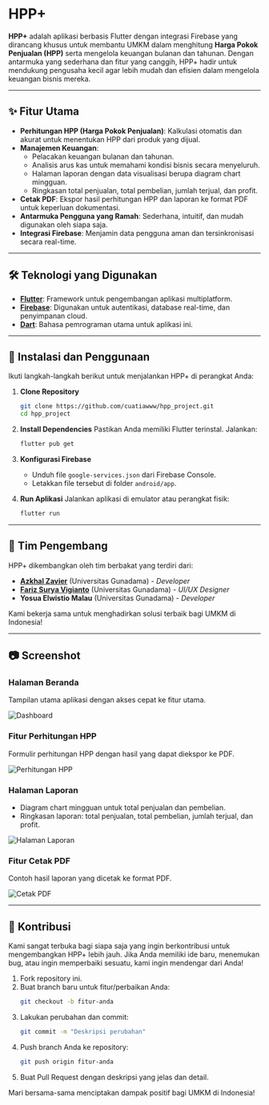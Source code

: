 # HPP+

**HPP+** adalah aplikasi berbasis Flutter dengan integrasi Firebase yang dirancang khusus untuk membantu UMKM dalam menghitung **Harga Pokok Penjualan (HPP)** serta mengelola keuangan bulanan dan tahunan. Dengan antarmuka yang sederhana dan fitur yang canggih, HPP+ hadir untuk mendukung pengusaha kecil agar lebih mudah dan efisien dalam mengelola keuangan bisnis mereka.

---

## ✨ Fitur Utama

- **Perhitungan HPP (Harga Pokok Penjualan)**: Kalkulasi otomatis dan akurat untuk menentukan HPP dari produk yang dijual.
- **Manajemen Keuangan**:
  - Pelacakan keuangan bulanan dan tahunan.
  - Analisis arus kas untuk memahami kondisi bisnis secara menyeluruh.
  - Halaman laporan dengan data visualisasi berupa diagram chart mingguan.
  - Ringkasan total penjualan, total pembelian, jumlah terjual, dan profit.
- **Cetak PDF**: Ekspor hasil perhitungan HPP dan laporan ke format PDF untuk keperluan dokumentasi.
- **Antarmuka Pengguna yang Ramah**: Sederhana, intuitif, dan mudah digunakan oleh siapa saja.
- **Integrasi Firebase**: Menjamin data pengguna aman dan tersinkronisasi secara real-time.

---

## 🛠️ Teknologi yang Digunakan

- [**Flutter**](https://flutter.dev/?gad_source=1&gclid=CjwKCAiApY-7BhBjEiwAQMrrEVe8JVwaIFdcZZ1P53SMxsAjJli1SX9z78GmDTyTnR0skpwpb_4BQRoCPtUQAvD_BwE&gclsrc=aw.ds): Framework untuk pengembangan aplikasi multiplatform.
- [**Firebase**](https://firebase.google.com/?hl=id): Digunakan untuk autentikasi, database real-time, dan penyimpanan cloud.
- [**Dart**](https://dart.dev/): Bahasa pemrograman utama untuk aplikasi ini.

---

## 🚀 Instalasi dan Penggunaan

Ikuti langkah-langkah berikut untuk menjalankan HPP+ di perangkat Anda:

1. **Clone Repository**
   ```bash
   git clone https://github.com/cuatiawww/hpp_project.git
   cd hpp_project

2. **Install Dependencies**
   Pastikan Anda memiliki Flutter terinstal. Jalankan:
   ```bash
   flutter pub get
   ```

3. **Konfigurasi Firebase**
   - Unduh file `google-services.json` dari Firebase Console.
   - Letakkan file tersebut di folder `android/app`.

4. **Run Aplikasi**
   Jalankan aplikasi di emulator atau perangkat fisik:
   ```bash
   flutter run
   ```

---

## 👥 Tim Pengembang

HPP+ dikembangkan oleh tim berbakat yang terdiri dari:

- [**Azkhal Zavier**](https://www.linkedin.com/in/azkhal-zavier/) (Universitas Gunadama) - *Developer*
- [**Fariz Surya Vigianto**](https://www.linkedin.com/in/farizsurya/) (Universitas Gunadama) - *UI/UX Designer*
- **Yosua Elwistio Malau** (Universitas Gunadama) - *Developer*

Kami bekerja sama untuk menghadirkan solusi terbaik bagi UMKM di Indonesia!

---

## 📷 Screenshot

### Halaman Beranda

Tampilan utama aplikasi dengan akses cepat ke fitur utama.

![Dashboard](https://github.com/user-attachments/assets/eadd48b8-01e8-47c7-9767-513371be984e)

### Fitur Perhitungan HPP

Formulir perhitungan HPP dengan hasil yang dapat diekspor ke PDF.

![Perhitungan HPP](https://github.com/user-attachments/assets/888fc45a-c6be-4910-8ab7-641b07aebb9f)

### Halaman Laporan

- Diagram chart mingguan untuk total penjualan dan pembelian.
- Ringkasan laporan: total penjualan, total pembelian, jumlah terjual, dan profit.

![Halaman Laporan](https://github.com/user-attachments/assets/c94e77c3-012e-4d67-90ba-df1828048ca3)

### Fitur Cetak PDF

Contoh hasil laporan yang dicetak ke format PDF.

![Cetak PDF](https://github.com/user-attachments/assets/7c11c14e-95ca-48fd-84cf-5a23182b64e7)

---

## 🤝 Kontribusi

Kami sangat terbuka bagi siapa saja yang ingin berkontribusi untuk mengembangkan HPP+ lebih jauh. Jika Anda memiliki ide baru, menemukan bug, atau ingin memperbaiki sesuatu, kami ingin mendengar dari Anda!

1. Fork repository ini.
2. Buat branch baru untuk fitur/perbaikan Anda:
   ```bash
   git checkout -b fitur-anda
   ```
3. Lakukan perubahan dan commit:
   ```bash
   git commit -m "Deskripsi perubahan"
   ```
4. Push branch Anda ke repository:
   ```bash
   git push origin fitur-anda
   ```
5. Buat Pull Request dengan deskripsi yang jelas dan detail.

Mari bersama-sama menciptakan dampak positif bagi UMKM di Indonesia!
